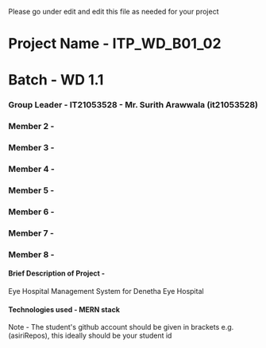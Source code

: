 Please go under edit and edit this file as needed for your project

# Project Name - ITP_WD_B01_02

# Batch - WD 1.1

### Group Leader - IT21053528 - Mr. Surith Arawwala (it21053528)
### Member 2 - 
### Member 3 - 
### Member 4 - 
### Member 5 - 
### Member 6 - 
### Member 7 - 
### Member 8 - 

#### Brief Description of Project - 
  Eye Hospital Management System for Denetha Eye Hospital

#### Technologies used - MERN stack
  
Note - The student's github account should be given in brackets e.g. (asiriRepos), this ideally should be your student id 

